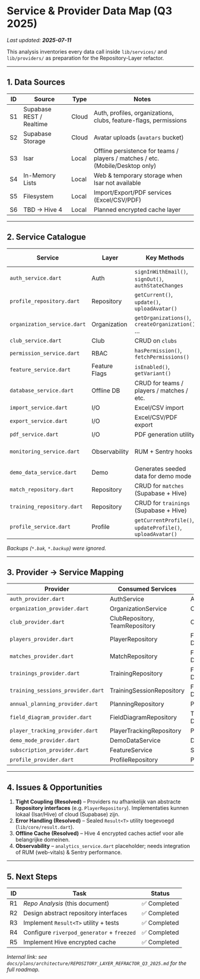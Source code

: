 # Service & Provider Data Map (Q3 2025)

_Last updated: **2025-07-11**_

This analysis inventories every data call inside `lib/services/` and `lib/providers/` as preparation for the Repository-Layer refactor.

---

## 1. Data Sources

| ID | Source | Type | Notes |
|----|--------|------|-------|
| S1 | Supabase REST / Realtime | Cloud | Auth, profiles, organizations, clubs, feature-flags, permissions |
| S2 | Supabase Storage | Cloud | Avatar uploads (`avatars` bucket) |
| S3 | Isar | Local | Offline persistence for teams / players / matches / etc. (Mobile/Desktop only) |
| S4 | In-Memory Lists | Local | Web & temporary storage when Isar not available |
| S5 | Filesystem | Local | Import/Export/PDF services (Excel/CSV/PDF) |
| S6 | TBD → Hive 4 | Local | Planned encrypted cache layer |

---

## 2. Service Catalogue

| Service | Layer | Key Methods | Primary Source(s) |
|---------|-------|-------------|-------------------|
| `auth_service.dart` | Auth | `signInWithEmail()`, `signOut()`, `authStateChanges` | S1 |
| `profile_repository.dart` | Repository | `getCurrent()`, `update()`, `uploadAvatar()` | S1, S2, S6 |
| `organization_service.dart` | Organization | `getOrganizations()`, `createOrganization()` … | S1 |
| `club_service.dart` | Club | CRUD on `clubs` | S1 |
| `permission_service.dart` | RBAC | `hasPermission()`, `fetchPermissions()` | S1 |
| `feature_service.dart` | Feature Flags | `isEnabled()`, `getVariant()` | S1 |
| `database_service.dart` | Offline DB | CRUD for teams / players / matches / etc. | S3 / S4 |
| `import_service.dart` | I/O | Excel/CSV import | S5 |
| `export_service.dart` | I/O | Excel/CSV/PDF export | S5 |
| `pdf_service.dart` | I/O | PDF generation utility | S5 |
| `monitoring_service.dart` | Observability | RUM + Sentry hooks | S1 (future), S6 |
| `demo_data_service.dart` | Demo | Generates seeded data for demo mode | Local |
| `match_repository.dart` | Repository | CRUD for `matches` (Supabase + Hive) | S1, S6 |
| `training_repository.dart` | Repository | CRUD for `trainings` (Supabase + Hive) | S1, S6 |
| `profile_service.dart` | Profile | `getCurrentProfile()`, `updateProfile()`, `uploadAvatar()` | S1, S2 |

_Backups (`*.bak`, `*.backup`) were ignored._

---

## 3. Provider → Service Mapping

| Provider | Consumed Services | Domain |
|----------|-------------------|--------|
| `auth_provider.dart` | AuthService | Auth |
| `organization_provider.dart` | OrganizationService | Org |
| `club_provider.dart` | ClubRepository, TeamRepository | Club |
| `players_provider.dart` | PlayerRepository | Football Data |
| `matches_provider.dart` | MatchRepository | Football Data |
| `trainings_provider.dart` | TrainingRepository | Football Data |
| `training_sessions_provider.dart` | TrainingSessionRepository | Football Data |
| `annual_planning_provider.dart` | PlanningRepository | Planning |
| `field_diagram_provider.dart` | FieldDiagramRepository | Training Design |
| `player_tracking_provider.dart` | PlayerTrackingRepository | Performance |
| `demo_mode_provider.dart` | DemoDataService | Demo |
| `subscription_provider.dart` | FeatureService | SaaS |
| `profile_provider.dart` | ProfileRepository | Profile |

---

## 4. Issues & Opportunities

1. **Tight Coupling (Resolved)** – Providers nu afhankelijk van abstracte **Repository interfaces** (e.g. `PlayerRepository`). Implementaties kunnen lokaal (Isar/Hive) of cloud (Supabase) zijn.
2. **Error Handling (Resolved)** – Sealed `Result<T>` utility toegevoegd (`lib/core/result.dart`).
3. **Offline Cache (Resolved)** – Hive 4 encrypted caches actief voor alle belangrijke domeinen.
4. **Observability** – `analytics_service.dart` placeholder; needs integration of RUM (web-vitals) & Sentry performance.

---

## 5. Next Steps

| ID | Task | Status |
|----|------|--------|
| R1 | _Repo Analysis_ (this document) | ✅ Completed |
| R2 | Design abstract repository interfaces | ✅ Completed |
| R3 | Implement `Result<T>` utility + tests | ✅ Completed |
| R4 | Configure `riverpod_generator` + `freezed` | ✅ Completed |
| R5 | Implement Hive encrypted cache | ✅ Completed |

_Internal link: see `docs/plans/architecture/REPOSITORY_LAYER_REFRACTOR_Q3_2025.md` for the full roadmap._
